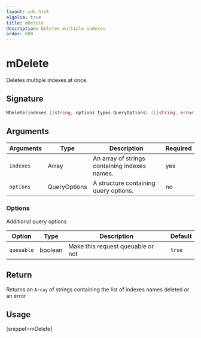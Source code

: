 ```yaml
---
layout: sdk.html
algolia: true
title: mDelete
description: Deletes multiple indexes
order: 600
---
```


# mDelete

Deletes multiple indexes at once.

## Signature

```go
MDelete(indexes []string, options types.QueryOptions) ([]string, error)
```

## Arguments

| Arguments | Type         | Description                                   | Required |
| --------- | ------------ | --------------------------------------------- | -------- |
| `indexes` | Array        | An array of strings containing indexes names. | yes      |
| `options` | QueryOptions | A structure containing query options.         | no       |

### **Options**

Additional query options

| Option     | Type    | Description                       | Default |
| ---------- | ------- | --------------------------------- | ------- |
| `queuable` | boolean | Make this request queuable or not | `true`  |

## Return

Returns an `Array` of strings containing the list of indexes names deleted or an error

## Usage

[snippet=mDelete]
